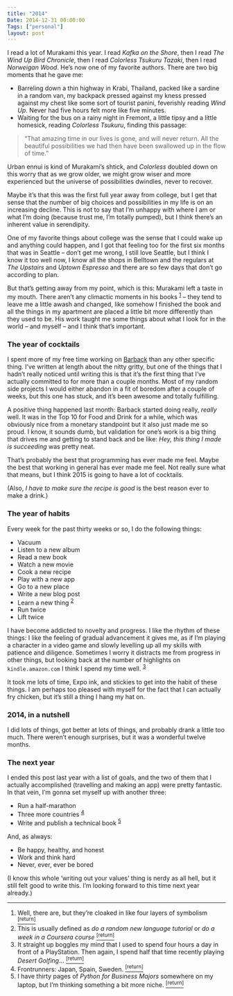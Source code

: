 ```yaml
---
title: "2014"
Date: 2014-12-31 00:00:00
Tags: ["personal"]
layout: post
---
```


<p>I read a lot of Murakami this year.  I read <em>Kafka on the Shore</em>, then I read <em>The Wind Up Bird Chronicle</em>, then I read <em>Colorless Tsukuru Tazaki</em>, then I read <em>Norweigan Wood</em>.  He’s now one of my favorite authors. There are two big moments that he gave me:</p>


<ul>
<li>Barreling down a thin highway in Krabi, Thailand, packed like a sardine in a random van, my backpack pressed against my kness pressed against my chest like some sort of tourist panini, feverishly reading <em>Wind Up</em>.  Never had five hours felt more like five minutes.</li>
<li>Waiting for the bus on a rainy night in Fremont, a little tipsy and a little homesick, reading <em>Colorless Tsukuru</em>, finding this passage:</li>
</ul>


<blockquote>
<p>“That amazing time in our lives is gone, and will never return. All the beautiful possibilities we had then have been swallowed up in the flow of time.”</p>
</blockquote>


<p>Urban ennui is kind of Murakami’s shtick, and <em>Colorless</em> doubled down on this worry that as we grow older, we might grow wiser and more experienced but the universe of possibilities dwindles, never to recover.</p>


<p>Maybe it’s that this was the first full year away from college, but I get that sense that the number of big choices and possibilities in my life is on an increasing decline.  This is not to say that I’m unhappy with where I am or what I’m doing (because trust me, I’m totally pumped), but I think there’s an inherent value in serendipity.</p>


<p>One of my favorite things about college was the sense that I could wake up and anything could happen, and I got that feeling too for the first six months that was in Seattle – don’t get me wrong, I still love Seattle, but I think I know it too well now, I know all the shops in Belltown and the regulars at <em>The Upstairs</em> and <em>Uptown Espresso</em> and there are so few days that don’t go according to plan.</p>


<p>But that’s getting away from my point, which is this: Murakami left a taste in my mouth.  There aren’t any climactic moments in his books <sup class="footnote-ref" id="fnref:1"><a href="#fn:1" rel="footnote">1</a></sup> – they tend to leave me a little awash and changed, like somehow I finished the book and all the things in my apartment are placed a little bit more differently than they used to be.  His work taught me some things about what I look for in the world – and myself – and I think that’s important.</p>


<h3 id="the-year-of-cocktails">The year of cocktails</h3>


<p>I spent more of my free time working on <a href="http://getbarback.com">Barback</a> than any other specific thing.  I’ve written at length about the nitty gritty, but one of the things that I hadn’t really noticed until writing this is that it’s the first thing that I’ve actually committed to for more than a couple months. Most of my random side projects I would either abandon in a fit of boredom after a couple of weeks, but this one has stuck, and it’s been awesome and totally fulfilling.</p>


<p>A positive thing happened last month: Barback started doing really, <em>really</em> well.  It was in the Top 10 for Food and Drink for a while, which was obviously nice from a monetary standpoint but it also just made me so proud.  I know, it sounds dumb, but validation for one’s work is a big thing that drives me and getting to stand back and be like: <em>Hey, this thing I made is succeeding</em> was pretty neat.</p>


<p>That’s probably the best that programming has ever made me feel.  Maybe the best that working in general has ever made me feel.  Not really sure what that means, but I think 2015 is going to have a lot of cocktails.</p>


<p>(Also, <em>I have to make sure the recipe is good</em> is the best reason ever to make a drink.)</p>


<h3 id="the-year-of-habits">The year of habits</h3>


<p>Every week for the past thirty weeks or so, I do the following things:</p>


<ul>
<li>Vacuum</li>
<li>Listen to a new album</li>
<li>Read a new book</li>
<li>Watch a new movie</li>
<li>Cook a new recipe</li>
<li>Play with a new app</li>
<li>Go to a new place</li>
<li>Write a new blog post</li>
<li>Learn a new thing <sup class="footnote-ref" id="fnref:2"><a href="#fn:2" rel="footnote">2</a></sup></li>
<li>Run twice</li>
<li>Lift twice</li>
</ul>


<p>I have become addicted to novelty and progress.  I like the rhythm of these things: I like the feeling of gradual advancement it gives me, as if I’m playing a character in a video game and slowly levelling up all my skills with patience and diligence.  Sometimes I worry it distracts me from progress in other things, but looking back at the number of highlights on <code>kindle.amazon.com</code> I think I spend my time well. <sup class="footnote-ref" id="fnref:5"><a href="#fn:5" rel="footnote">3</a></sup></p>


<p>It took me lots of time, Expo ink, and stickies to get into the habit of these things.  I am perhaps too pleased with myself for the fact that I can actually fry chicken, but it’s still a thing I hang my hat on.</p>


<h3 id="2014-in-a-nutshell">2014, in a nutshell</h3>


<p>I did lots of things, got better at lots of things, and probably drank a little too much.  There weren’t enough surprises, but it was a wonderful twelve months.</p>


<h3 id="the-next-year">The next year</h3>


<p>I ended this post last year with a list of goals, and the two of them that I actually accomplished (travelling and making an app) were pretty fantastic.  In that vein, I’m gonna set myself up with another three:</p>


<ul>
<li>Run a half-marathon</li>
<li>Three more countries <sup class="footnote-ref" id="fnref:4"><a href="#fn:4" rel="footnote">4</a></sup></li>
<li>Write and publish a technical book <sup class="footnote-ref" id="fnref:3"><a href="#fn:3" rel="footnote">5</a></sup></li>
</ul>


<p>And, as always:</p>


<ul>
<li>Be happy, healthy, and honest</li>
<li>Work and think hard</li>
<li>Never, ever, ever be bored</li>
</ul>


<p>(I know this whole ‘writing out your values’ thing is nerdy as all hell, but it still felt good to write this.  I’m looking forward to this time next year already.)</p>


<div class="footnotes">
<hr/>
<ol>
<li id="fn:1">Well, there are, but they’re cloaked in like four layers of symbolism
 <a class="footnote-return" href="#fnref:1"><sup>[return]</sup></a></li>
<li id="fn:2">This is usually defined as <em>do a random new language tutorial</em> or <em>do a week in a Coursera course</em>
<a class="footnote-return" href="#fnref:2"><sup>[return]</sup></a></li>
<li id="fn:5">It straight up boggles my mind that I used to spend four hours a day in front of a PlayStation.  Then again, I spend half that time recently playing <em>Desert Golfing</em>…
 <a class="footnote-return" href="#fnref:5"><sup>[return]</sup></a></li>
<li id="fn:4">Frontrunners: Japan, Spain, Sweden.
 <a class="footnote-return" href="#fnref:4"><sup>[return]</sup></a></li>
<li id="fn:3">I have thirty pages of <em>Python for Business Majors</em> somewhere on my laptop, but I’m thinking something a bit more niche.
 <a class="footnote-return" href="#fnref:3"><sup>[return]</sup></a></li>
</ol>
</div>
	